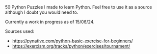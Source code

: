 50 Python Puzzles I made to learn Python. Feel free to use it as a source although I doubt you would need to.

Currently a work in progress as of 15/06/24.

Sources used:
- https://pynative.com/python-basic-exercise-for-beginners/
- https://exercism.org/tracks/python/exercises/tournament/
